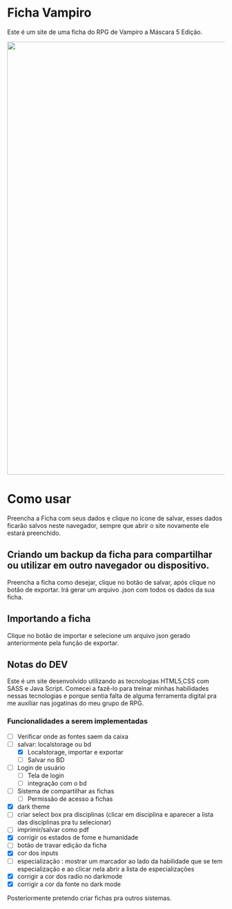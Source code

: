 # Ficha Vampiro
Este é um site de uma ficha do RPG de Vampiro a Máscara 5 Edição.

<img src="https://github.com/314u/fichaVampiro/assets/28903634/22884495-72c8-457c-961a-33ff3db8d88e" width="600" height="1000">

# Como usar
Preencha a Ficha com seus dados e clique no ícone de salvar, esses dados ficarão salvos neste navegador, sempre que abrir o site novamente ele estará preenchido.
## Criando um backup da ficha para compartilhar ou utilizar em outro navegador ou dispositivo.
  Preencha a ficha como desejar, clique no botão de salvar, após clique no botão de exportar.
  Irá gerar um arquivo .json com todos os dados da sua ficha.
## Importando a ficha
  Clique no botão de importar e selecione um arquivo json gerado anteriormente pela função de exportar.

## Notas do DEV
Este é um site desenvolvido utilizando as tecnologias HTML5,CSS com SASS e Java Script.
Comecei a fazê-lo para treinar minhas habilidades nessas tecnologias e porque sentia falta de alguma ferramenta digital pra me auxiliar nas jogatinas do meu grupo de RPG.
### Funcionalidades a serem implementadas
  - [ ] Verificar onde as fontes saem da caixa
- [ ] salvar: localstorage ou bd
	- [x] Localstorage, importar e exportar
	- [ ] Salvar no BD
- [ ] Login de usuário
	- [ ] Tela de login
	- [ ] integração com o bd
- [ ] Sistema de compartilhar as fichas
	- [ ] Permissão de acesso a fichas
- [x] dark theme
- [ ] criar select box pra disciplinas (clicar em disciplina e aparecer a lista das disciplinas pra tu selecionar)
- [ ] imprimir/salvar como pdf
- [x] corrigir os estados de fome e humanidade 
- [ ] botão de travar edição da ficha
- [x] cor dos inputs
- [ ] especialização : mostrar um marcador ao lado da habilidade que se tem especialização e ao clicar nela abrir a lista de especializações
- [x] corrigir a cor dos radio no darkmode
- [x] corrigir a cor da fonte no dark mode

Posteriormente pretendo criar fichas pra outros sistemas.
